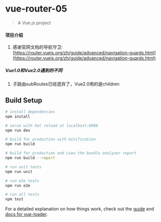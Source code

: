 # vue-router-05

> A Vue.js project

#### 项目介绍

1. 感谢官网文档的导航守卫:[https://router.vuejs.org/zh/guide/advanced/navigation-guards.html](https://router.vuejs.org/zh/guide/advanced/navigation-guards.html)

##### Vue1.0和Vue2.0遇到的不同

1. 子路由subRoutes已经遗弃了，Vue2.0用的是children

## Build Setup

``` bash
# install dependencies
npm install

# serve with hot reload at localhost:8080
npm run dev

# build for production with minification
npm run build

# build for production and view the bundle analyzer report
npm run build --report

# run unit tests
npm run unit

# run e2e tests
npm run e2e

# run all tests
npm test
```

For a detailed explanation on how things work, check out the [guide](http://vuejs-templates.github.io/webpack/) and [docs for vue-loader](http://vuejs.github.io/vue-loader).
